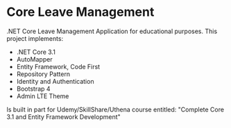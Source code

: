 # Core Leave Management
.NET Core Leave Management Application for educational purposes. This project implements:
- .NET Core 3.1
- AutoMapper
- Entity Framework, Code First
- Repository Pattern
- Identity and Authentication
- Bootstrap 4
- Admin LTE Theme

Is built in part for Udemy/SkillShare/Uthena course entitled: "Complete Core 3.1 and Entity Framework Development"
